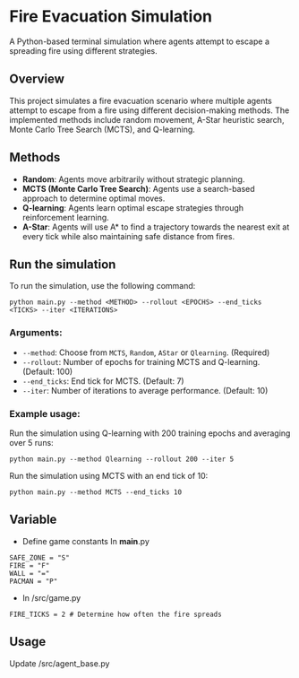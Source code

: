 # **Fire Evacuation Simulation**

A Python-based terminal simulation where agents attempt to escape a spreading fire using different strategies.

## **Overview**

This project simulates a fire evacuation scenario where multiple agents attempt to escape from a fire using different decision-making methods. The implemented methods include random movement, A-Star heuristic search, Monte Carlo Tree Search (MCTS), and Q-learning.

## **Methods**

- **Random**: Agents move arbitrarily without strategic planning.
- **MCTS (Monte Carlo Tree Search)**: Agents use a search-based approach to determine optimal moves.
- **Q-learning**: Agents learn optimal escape strategies through reinforcement learning.
- **A-Star**: Agents will use A* to find a trajectory towards the nearest exit at every tick while also maintaining safe distance from fires.

## Run the simulation

To run the simulation, use the following command:

```
python main.py --method <METHOD> --rollout <EPOCHS> --end_ticks <TICKS> --iter <ITERATIONS>
```

### Arguments:

- `--method`: Choose from `MCTS`, `Random`, `AStar` or `Qlearning`. (Required)
- `--rollout`: Number of epochs for training MCTS and Q-learning. (Default: 100)
- `--end_ticks`: End tick for MCTS. (Default: 7)
- `--iter`: Number of iterations to average performance. (Default: 10)

### Example usage:

Run the simulation using Q-learning with 200 training epochs and averaging over 5 runs:

```
python main.py --method Qlearning --rollout 200 --iter 5
```

Run the simulation using MCTS with an end tick of 10:

```
python main.py --method MCTS --end_ticks 10
```

## Variable

- Define game constants In **main**.py

```
SAFE_ZONE = "S"
FIRE = "F"
WALL = "="
PACMAN = "P"
```

- In /src/game.py

```
FIRE_TICKS = 2 # Determine how often the fire spreads
```

## Usage

Update /src/agent_base.py
